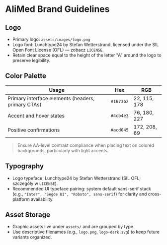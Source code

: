 # AliMed Brand Guidelines

## Logo

- Primary logo: `assets/images/logo.png`
- Logo font: Lunchtype24 by Stefan Wetterstrand, licensed under the SIL Open Font License (OFL) — zobacz `LICENSE`.
- Retain clear space equal to the height of the letter "A" around the logo to preserve legibility.

## Color Palette

| Usage | Hex | RGB |
| --- | --- | --- |
| Primary interface elements (headers, primary CTAs) | `#1673b2` | 22, 115, 178 |
| Accent and hover states | `#4cb4e3` | 76, 180, 227 |
| Positive confirmations | `#acd045` | 172, 208, 69 |

> Ensure AA-level contrast compliance when placing text on colored backgrounds, particularly with light accents.

## Typography

- Logo typeface: Lunchtype24 by Stefan Wetterstrand (SIL OFL; szczegóły w `LICENSE`).
- Recommended UI typeface pairing: system default sans-serif stack (e.g., `"Inter", "Segoe UI", "Roboto", sans-serif`) for clarity and cross-platform availability.

## Asset Storage

- Graphic assets live under `assets/` and are grouped by type.
- Use descriptive filenames (e.g., `logo.png`, `logo-dark.svg`) to keep future variants organized.
